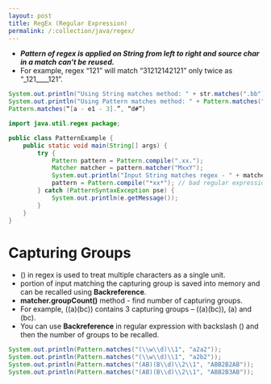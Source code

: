 ```yaml
---
layout: post
title: RegEx (Regular Expression)
permalink: /:collection/java/regex/
---
```


* ***Pattern of regex is applied on String from left to right and source char in a match can’t be reused.***
* For example, regex “121” will match “31212142121” only twice as “_121____121”.

```java
System.out.println("Using String matches method: " + str.matches(".bb"));
System.out.println("Using Pattern matches method: " + Pattern.matches(".bb", str));
Pattern.matches(“[a - e1 - 3].”, “d#”)
```
```java
import java.util.regex package;

public class PatternExample {
    public static void main(String[] args) {
        try {
            Pattern pattern = Pattern.compile(".xx.");
            Matcher matcher = pattern.matcher("MxxY");
            System.out.println("Input String matches regex - " + matcher.matches());
            pattern = Pattern.compile("*xx*"); // bad regular expression
        } catch (PatternSyntaxException pse) {
            System.out.println(e.getMessage());
        }
    }
}
```

# Capturing Groups

* () in regex is used to treat multiple characters as a single unit.
* portion of input matching the capturing group is saved into memory and can be recalled using **Backreference**.
* **matcher.groupCount()** method - find number of capturing groups.
* For example, ((a)(bc)) contains 3 capturing groups – ((a)(bc)), (a) and (bc).
* You can use **Backreference** in regular expression with backslash (\) and then the number of groups to be recalled.

```java
System.out.println(Pattern.matches("(\\w\\d)\\1", "a2a2"));         	//true  \1 is a2
System.out.println(Pattern.matches("(\\w\\d)\\1", "a2b2"));         	//false \1 is a2
System.out.println(Pattern.matches("(AB)(B\\d)\\2\\1", "ABB2B2AB"));	//true  \1 is AB
System.out.println(Pattern.matches("(AB)(B\\d)\\2\\1", "ABB2B3AB"));	//false \2 is B2
```
